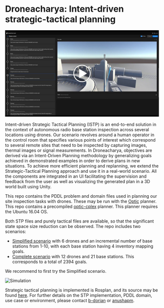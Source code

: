 # Droneacharya: Intent-driven strategic-tactical planning

[![Intent-driven strategic-tactical planning](doc/video-cover.jpg)](https://drive.google.com/open?id=1Jn8n5em_mpPFJHLsMT14Gve8iG-sg5v0 "Intent-driven strategic-tactical planning")

Intent-driven Strategic Tactical Planning (ISTP) is an end-to-end solution in the context of autonomous radio base station inspection across several locations using drones. Our scenario revolves around a human operator in the control room that specifies various points of interest which correspond to several remote sites that need to be inspected by capturing images, thermal images or signal measurements. In Droneacharya, objectives are derived via an Intent-Driven Planning methodology by generalizing goals achieved in demonstrated examples in order to derive plans in new situations. To achieve more efficient planning and replanning, we extend the Strategic-Tactical Planning approach and use it in a real-world scenario. All the components are integrated in an UI facilitating the supervision and feedback from the user as well as visualizing the generated plan in a 3D world built using Unity.

This repo contains the PDDL problem and domain files used in planning our site inspection tasks with drones. These may be run with the [Optic](https://nms.kcl.ac.uk/planning/software/optic.html) planner. This repo contains a precompiled [optic-cplex](https://github.com/EricssonResearch/droneacharya/blob/master/optic-cplex) planner. This planner requires the Ubuntu 16.04 OS.

Both STP files and purely tactical files are available, so that the significant state space size reduction can be observed. The repo includes two scenarios:

 - [Simplified scenario](https://github.com/EricssonResearch/droneacharya/tree/master/simplified-scenarios-4-to-40-goals) with 6 drones and an incremental number of base stations from 1-10, with each base station having 4 inventory mapping goals.
 - [Complete scenario](https://github.com/EricssonResearch/droneacharya/tree/master/complete-environment-2394-goals-STP) with 12 drones and 21 base stations. This corresponds to a total of 2394 goals.

We recommend to first try the Simplified scenario. 

![Simulation](https://github.com/EricssonResearch/droneacharya/blob/master/doc/drones-tower.png)

Strategic tactical planning is implemented is Rosplan, and its source may be found [here](https://github.com/KCL-Planning/rosplan_interface_strategic). For further details on the STP implementation, PDDL domain, use case or environment, please contact [b-dorian](https://github.com/b-dorian) or [anushapm](https://github.com/anushapm).
